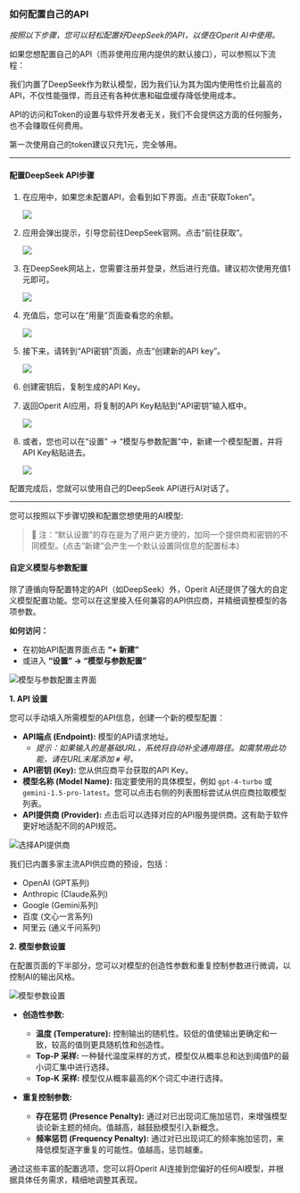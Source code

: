 ### 如何配置自己的API

*按照以下步骤，您可以轻松配置好DeepSeek的API，以便在Operit AI中使用。*

如果您想配置自己的API（而非使用应用内提供的默认接口），可以参照以下流程：

我们内置了DeepSeek作为默认模型，因为我们认为其为国内使用性价比最高的API，不仅性能强悍，而且还有各种优惠和磁盘缓存降低使用成本。

API的访问和Token的设置与软件开发者无关，我们不会提供这方面的任何服务，也不会赚取任何费用。

第一次使用自己的token建议只充1元，完全够用。

---

#### 配置DeepSeek API步骤

1.  在应用中，如果您未配置API，会看到如下界面。点击“获取Token”。

    ![](/manuals/assets/deepseek_API_step/2.png)

2.  应用会弹出提示，引导您前往DeepSeek官网。点击“前往获取”。

    ![](/manuals/assets/deepseek_API_step/4.png)

3.  在DeepSeek网站上，您需要注册并登录，然后进行充值。建议初次使用充值1元即可。

    ![](/manuals/assets/deepseek_API_step/3.png)

4.  充值后，您可以在“用量”页面查看您的余额。

    ![](/manuals/assets/deepseek_API_step/5.png)

5.  接下来，请转到“API密钥”页面，点击“创建新的API key”。

    ![](/manuals/assets/deepseek_API_step/9.png)

6.  创建密钥后，复制生成的API Key。

7.  返回Operit AI应用，将复制的API Key粘贴到“API密钥”输入框中。

    ![](/manuals/assets/deepseek_API_step/2.png)

8.  或者，您也可以在“设置” -> “模型与参数配置”中，新建一个模型配置，并将API Key粘贴进去。

    ![](/manuals/assets/deepseek_API_step/1.png)

配置完成后，您就可以使用自己的DeepSeek API进行AI对话了。

---

您可以按照以下步骤切换和配置您想使用的AI模型:

> 🎨 注：“默认设置”的存在是为了用户更方便的，加同一个提供商和密钥的不同模型。(点击“新建”会产生一个默认设置同信息的配置标本)

#### 自定义模型与参数配置

除了遵循向导配置特定的API（如DeepSeek）外，Operit AI还提供了强大的自定义模型配置功能。您可以在这里接入任何兼容的API供应商，并精细调整模型的各项参数。

**如何访问：**

*   在初始API配置界面点击 **“+ 新建”**
*   或进入 **“设置” -> “模型与参数配置”**

![模型与参数配置主界面](/manuals/assets/model/model-config-main.jpg)

**1. API 设置**

您可以手动填入所需模型的API信息，创建一个新的模型配置：

*   **API端点 (Endpoint):** 模型的API请求地址。
    *   *提示：如果输入的是基础URL，系统将自动补全通用路径。如需禁用此功能，请在URL末尾添加 `#` 号。*
*   **API密钥 (Key):** 您从供应商平台获取的API Key。
*   **模型名称 (Model Name):** 指定要使用的具体模型，例如 `gpt-4-turbo` 或 `gemini-1.5-pro-latest`。您可以点击右侧的列表图标尝试从供应商拉取模型列表。
*   **API提供商 (Provider):** 点击后可以选择对应的API服务提供商。这有助于软件更好地适配不同的API规范。

![选择API提供商](/manuals/assets/model/model-config-providers.png)

我们已内置多家主流API供应商的预设，包括：
*   OpenAI (GPT系列)
*   Anthropic (Claude系列)
*   Google (Gemini系列)
*   百度 (文心一言系列)
*   阿里云 (通义千问系列)

**2. 模型参数设置**

在配置页面的下半部分，您可以对模型的创造性参数和重复控制参数进行微调，以控制AI的输出风格。

![模型参数设置](/manuals/assets/model/model-config-params.png)

*   **创造性参数:**
    *   **温度 (Temperature):** 控制输出的随机性。较低的值使输出更确定和一致，较高的值则更具随机性和创造性。
    *   **Top-P 采样:** 一种替代温度采样的方式，模型仅从概率总和达到阈值P的最小词汇集中进行选择。
    *   **Top-K 采样:** 模型仅从概率最高的K个词汇中进行选择。

*   **重复控制参数:**
    *   **存在惩罚 (Presence Penalty):** 通过对已出现词汇施加惩罚，来增强模型谈论新主题的倾向。值越高，越鼓励模型引入新概念。
    *   **频率惩罚 (Frequency Penalty):** 通过对已出现词汇的频率施加惩罚，来降低模型逐字重复的可能性。值越高，惩罚越重。

通过这些丰富的配置选项，您可以将Operit AI连接到您偏好的任何AI模型，并根据具体任务需求，精细地调整其表现。
